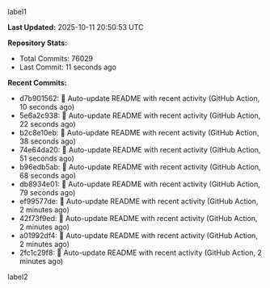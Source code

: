 
label1 
<!-- ACTIVITY_START -->
**Last Updated:** 2025-10-11 20:50:53 UTC

**Repository Stats:**
- Total Commits: 76029
- Last Commit: 11 seconds ago

**Recent Commits:**
- d7b901562: 🤖 Auto-update README with recent activity (GitHub Action, 10 seconds ago)
- 5e6a2c938: 🤖 Auto-update README with recent activity (GitHub Action, 22 seconds ago)
- b2c8e10eb: 🤖 Auto-update README with recent activity (GitHub Action, 38 seconds ago)
- 74e64da20: 🤖 Auto-update README with recent activity (GitHub Action, 51 seconds ago)
- b96edb5ab: 🤖 Auto-update README with recent activity (GitHub Action, 68 seconds ago)
- db8934e01: 🤖 Auto-update README with recent activity (GitHub Action, 79 seconds ago)
- ef99577de: 🤖 Auto-update README with recent activity (GitHub Action, 2 minutes ago)
- 42f73f9ed: 🤖 Auto-update README with recent activity (GitHub Action, 2 minutes ago)
- a01992df4: 🤖 Auto-update README with recent activity (GitHub Action, 2 minutes ago)
- 2fc1c29f8: 🤖 Auto-update README with recent activity (GitHub Action, 2 minutes ago)
<!-- ACTIVITY_END -->

label2
